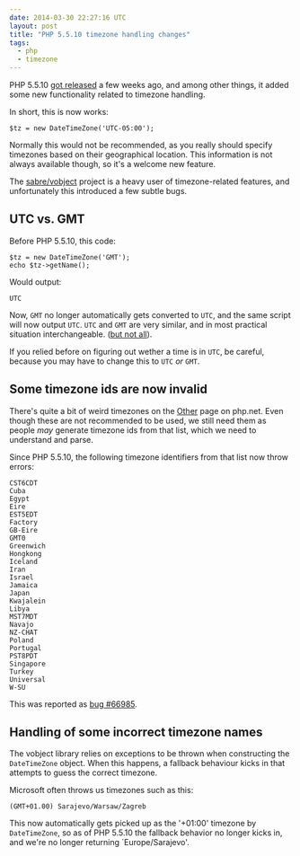 ```yaml
---
date: 2014-03-30 22:27:16 UTC
layout: post
title: "PHP 5.5.10 timezone handling changes"
tags:
  - php
  - timezone
---
```


PHP 5.5.10 [got released][1] a few weeks ago, and among other things, it added
some new functionality related to timezone handling.

In short, this is now works:

    $tz = new DateTimeZone('UTC-05:00');

Normally this would not be recommended, as you really should specify timezones
based on their geographical location. This information is not always available
though, so it's a welcome new feature.

The [sabre/vobject][2] project is a heavy user of timezone-related features,
and unfortunately this introduced a few subtle bugs.

UTC vs. GMT
-----------

Before PHP 5.5.10, this code:

    $tz = new DateTimeZone('GMT');
    echo $tz->getName();

Would output:

    UTC

Now, `GMT` no longer automatically gets converted to `UTC`, and the same
script will now output `UTC`. `UTC` and `GMT` are very similar, and in most
practical situation interchangeable. ([but not all][3]).

If you relied before on figuring out wether a time is in `UTC`, be careful,
because you may have to change this to `UTC` _or_ `GMT`.


Some timezone ids are now invalid
---------------------------------

There's quite a bit of weird timezones on the [Other][4] page on php.net. Even
though these are not recommended to be used, we still need them as people
_may_ generate timezone ids from that list, which we need to understand and
parse.

Since PHP 5.5.10, the following timezone identifiers from that list now throw
errors:

    CST6CDT
    Cuba
    Egypt
    Eire
    EST5EDT
    Factory
    GB-Eire
    GMT0
    Greenwich
    Hongkong
    Iceland
    Iran
    Israel
    Jamaica
    Japan
    Kwajalein
    Libya
    MST7MDT
    Navajo
    NZ-CHAT
    Poland
    Portugal
    PST8PDT
    Singapore
    Turkey
    Universal
    W-SU

This was reported as [bug #66985][5].

Handling of some incorrect timezone names
-----------------------------------------

The vobject library relies on exceptions to be thrown when constructing the
`DateTimeZone` object. When this happens, a fallback behaviour kicks in that
attempts to guess the correct timezone.

Microsoft often throws us timezones such as this:

    (GMT+01.00) Sarajevo/Warsaw/Zagreb

This now automatically gets picked up as the '+01:00' timezone by
`DateTimeZone`, so as of PHP 5.5.10 the fallback behavior no longer kicks in,
and we're no longer returning `Europe/Sarajevo'.

[1]: http://www.php.net/ChangeLog-5.php#5.5.10
[2]: https://github.com/fruux/sabre-vobject
[3]: http://geography.about.com/od/timeandtimezones/a/gmtutc.htm
[4]: https://php.net/manual/en/timezones.others.php
[5]: https://bugs.php.net/bug.php?id=66985
